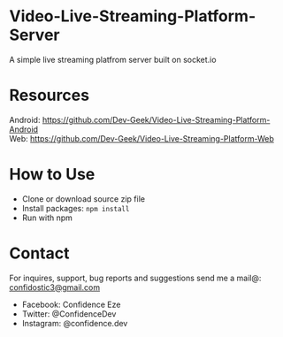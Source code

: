 # Video-Live-Streaming-Platform-Server
 A simple live streaming platfrom server built on socket.io

# Resources
Android: <a href="https://github.com/Dev-Geek/Video-Live-Streaming-Platform-Android">https://github.com/Dev-Geek/Video-Live-Streaming-Platform-Android</a> <br />
Web: <a href="https://github.com/Dev-Geek/Video-Live-Streaming-Platform-Web">https://github.com/Dev-Geek/Video-Live-Streaming-Platform-Web</a>

# How to Use
* Clone or download source zip file
* Install packages: `npm install`
* Run with npm

# Contact
For inquires, support, bug reports and suggestions send me a mail@: confidostic3@gmail.com

* Facebook: Confidence Eze
* Twitter: @ConfidenceDev
* Instagram: @confidence.dev
